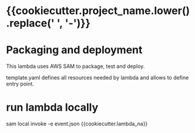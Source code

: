 # {{cookiecutter.project_name.lower().replace(' ', '-')}}

# Packaging and deployment

This lambda uses AWS SAM to package, test and deploy.

template.yaml defines all resources needed by lambda and allows to define entry point.


# run lambda locally
sam local invoke -e event.json {{cookiecutter.lambda_na}}
```
